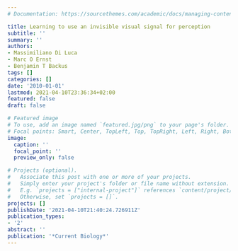 ```yaml
---
# Documentation: https://sourcethemes.com/academic/docs/managing-content/

title: Learning to use an invisible visual signal for perception
subtitle: ''
summary: ''
authors:
- Massimiliano Di Luca
- Marc O Ernst
- Benjamin T Backus
tags: []
categories: []
date: '2010-01-01'
lastmod: 2021-04-10T23:36:34+02:00
featured: false
draft: false

# Featured image
# To use, add an image named `featured.jpg/png` to your page's folder.
# Focal points: Smart, Center, TopLeft, Top, TopRight, Left, Right, BottomLeft, Bottom, BottomRight.
image:
  caption: ''
  focal_point: ''
  preview_only: false

# Projects (optional).
#   Associate this post with one or more of your projects.
#   Simply enter your project's folder or file name without extension.
#   E.g. `projects = ["internal-project"]` references `content/project/deep-learning/index.md`.
#   Otherwise, set `projects = []`.
projects: []
publishDate: '2021-04-10T21:40:24.726911Z'
publication_types:
- '2'
abstract: ''
publication: '*Current Biology*'
---
```

